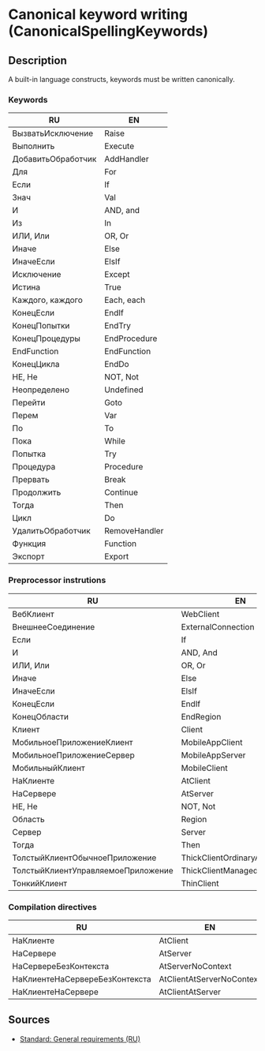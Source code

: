 # Canonical keyword writing (CanonicalSpellingKeywords)

<!-- Блоки выше заполняются автоматически, не трогать -->
## Description

A built-in language constructs, keywords must be written canonically.

### Keywords

| RU                 | EN            |
|--------------------|---------------|
| ВызватьИсключение  | Raise         |
| Выполнить          | Execute       |
| ДобавитьОбработчик | AddHandler    |
| Для                | For           |
| Если               | If            |
| Знач               | Val           |
| И                  | AND, and      |
| Из                 | In            |
| ИЛИ, Или           | OR, Or        |
| Иначе              | Else          |
| ИначеЕсли          | ElsIf         |
| Исключение         | Except        |
| Истина             | True          |
| Каждого, каждого   | Each, each    |
| КонецЕсли          | EndIf         |
| КонецПопытки       | EndTry        |
| КонецПроцедуры     | EndProcedure  |
| EndFunction       | EndFunction   |
| КонецЦикла         | EndDo         |
| НЕ, Не             | NOT, Not      |
| Неопределено       | Undefined     |
| Перейти            | Goto          |
| Перем              | Var           |
| По                 | To            |
| Пока               | While         |
| Попытка            | Try           |
| Процедура          | Procedure     |
| Прервать           | Break         |
| Продолжить         | Continue      |
| Тогда              | Then          |
| Цикл               | Do            |
| УдалитьОбработчик  | RemoveHandler |
| Функция            | Function      |
| Экспорт            | Export        |

### Preprocessor instrutions

| RU                                 | EN                             |
|------------------------------------|--------------------------------|
| ВебКлиент                          | WebClient                      |
| ВнешнееСоединение                  | ExternalConnection             |
| Если                               | If                             |
| И                                  | AND, And                       |
| ИЛИ, Или                           | OR, Or                         |
| Иначе                              | Else                           |
| ИначеЕсли                          | ElsIf                          |
| КонецЕсли                          | EndIf                          |
| КонецОбласти                       | EndRegion                      |
| Клиент                             | Client                         |
| МобильноеПриложениеКлиент          | MobileAppClient                |
| МобильноеПриложениеСервер          | MobileAppServer                |
| МобильныйКлиент                    | MobileClient                   |
| НаКлиенте                          | AtClient                       |
| НаСервере                          | AtServer                       |
| НЕ, Не                             | NOT, Not                       |
| Область                            | Region                         |
| Сервер                             | Server                         |
| Тогда                              | Then                           |
| ТолстыйКлиентОбычноеПриложение     | ThickClientOrdinaryApplication |
| ТолстыйКлиентУправляемоеПриложение | ThickClientManagedApplication  |
| ТонкийКлиент                       | ThinClient                     |

### Compilation directives

| RU                             | EN                        |
|--------------------------------|---------------------------|
| НаКлиенте                      | AtClient                  |
| НаСервере                      | AtServer                  |
| НаСервереБезКонтекста          | AtServerNoContext         |
| НаКлиентеНаСервереБезКонтекста | AtClientAtServerNoContext |
| НаКлиентеНаСервере             | AtClientAtServer          |

## Sources

+ [Standard: General requirements (RU)](https://its.1c.ru/db/v8std#content:441:hdoc)
